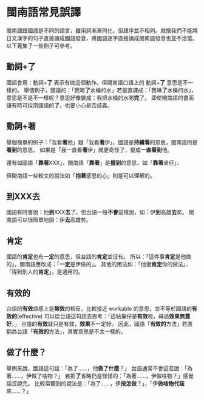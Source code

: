 # 閩南語常見誤譯

閩南語跟國語是不同的語言，雖用詞漸漸同化，但語序並不相同。就像我們不能將日文漢字的句子直接讀成國語發音，將國語逐字直接讀成閩南語發音也並不洽當。以下蒐集了一些例子可參考。

## 動詞+**了**

國語會用：動詞+**了** 表示有做這個動作。但閩南語口語上的 動詞+**了** 意思是不一樣的。
舉個例子，國語的：「我喝**了**水桶的水」若是直譯成：「我啉**了**水桶的水」，意思是不是不一樣呢？意思好像變成：我把水桶的水喝**完**了。
即使閩南語的書面語有時可採用國語的**了**，也要小心是否歧義。

## 動詞+**著**

舉個簡單的例子：「我看**著**他」跟「我看**著**伊」，國語是**持續看**的意思，閩南語則是**看到**的意思。
如果是「我一直看**著**伊」就更奇怪了，變成**一直看到**他。

還有如國語「**靠著**XXX」，閩南語「**靠著**」是**撞到**的意思，如「**靠著**桌仔」。

但閩南語一些較文的說法如「**抱著**感恩的心」則是可以理解的。

## 到XXX去

國語有時會說：他**到**XXX**去**了。但台語一般**不會**這樣說，如：伊**到**高雄**去**矣。
閩南語可以很簡單地說：伊**去**高雄矣。

## 肯定

國語的**肯定**也有**一定**的意思，但台語的**肯定**並沒有。
所以：「這件事**肯定**是他做的」，閩南語應改成：「**一定**是伊做的」。
其他的用法如：「他很**肯定**你的做法」、「得到別人的**肯定**」，是通用的。

## 有效的

台語的**有效**語感上是**無效**的相反，比較接近 workable 的意思，並不等於國語的**有效的**(effective)
可以從台語這句話去思考：「這帖藥仔是**有效**啦，毋過**效果無蓋好**。」
台語的**有效**就只是有效，**效果**不一定好。
因此，國語「**有效的**方法」若直翻為台語「**有效的**方法」，其實意思是不太一樣的。

## 做了什麼？

舉例來說，國語這句話：「為了……，他**做了什麼**？」
台語通常不會這麼說：「為著……，伊做了啥物？」
若把**了**省略仍是怪怪的：「為著……，伊做啥物？」感覺話沒說完。
比較常聽到的說法是：「為了……，伊**按怎做**？」，「伊**做啥物代誌**來……？」
